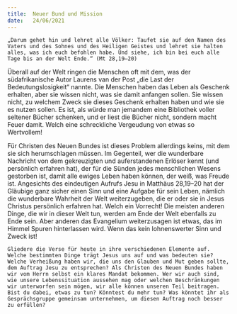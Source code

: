 ```yaml
---
title:  Neuer Bund und Mission
date:   24/06/2021
---
```


`„Darum gehet hin und lehret alle Völker: Taufet sie auf den Namen des Vaters und des Sohnes und des Heiligen Geistes und lehret sie halten alles, was ich euch befohlen habe. Und siehe, ich bin bei euch alle Tage bis an der Welt Ende.“ (Mt 28,19–20)`

Überall auf der Welt ringen die Menschen oft mit dem, was der südafrikanische Autor Laurens van der Post „die Last der Bedeutungslosigkeit“ nannte. Die Menschen haben das Leben als Geschenk erhalten, aber sie wissen nicht, was sie damit anfangen sollen. Sie wissen nicht, zu welchem Zweck sie dieses Geschenk erhalten haben und wie sie es nutzen sollen. Es ist, als würde man jemandem eine Bibliothek voller seltener Bücher schenken, und er liest die Bücher nicht, sondern macht Feuer damit. Welch eine schreckliche Vergeudung von etwas so Wertvollem!

Für Christen des Neuen Bundes ist dieses Problem allerdings keins, mit dem sie sich herumschlagen müssen. Im Gegenteil, wer die wunderbare Nachricht von dem gekreuzigten und auferstandenen Erlöser kennt (und persönlich erfahren hat), der für die Sünden jedes menschlichen Wesens gestorben ist, damit alle ewiges Leben haben können, der weiß, was Freude ist. Angesichts des eindeutigen Aufrufs Jesu in Matthäus 28,19–20 hat der Gläubige ganz sicher einen Sinn und eine Aufgabe für sein Leben, nämlich die wunderbare Wahrheit der Welt weiterzugeben, die er oder sie in Jesus Christus persönlich erfahren hat. Welch ein Vorrecht! Die meisten anderen Dinge, die wir in dieser Welt tun, werden am Ende der Welt ebenfalls zu Ende sein. Aber anderen das Evangelium weiterzusagen ist etwas, das im Himmel Spuren hinterlassen wird. Wenn das kein lohnenswerter Sinn und Zweck ist!

`Gliedere die Verse für heute in ihre verschiedenen Elemente auf. Welche bestimmten Dinge trägt Jesus uns auf und was bedeuten sie? Welche Verheißung haben wir, die uns den Glauben und Mut geben sollte, dem Auftrag Jesu zu entsprechen? Als Christen des Neuen Bundes haben wir vom Herrn selbst ein klares Mandat bekommen. Wer wir auch sind, wie unsere Lebenssituation aussehen mag oder welchen Beschränkungen wir unterworfen sein mögen, wir alle können unseren Teil beitragen. Bist du dabei, etwas zu tun? Könntest du mehr tun? Was könntet ihr als Gesprächsgruppe gemeinsam unternehmen, um diesen Auftrag noch besser zu erfüllen?`
